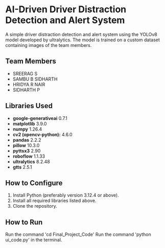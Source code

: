 # AI-Driven Driver Distraction Detection and Alert System
A simple driver distraction detection and alert system using the YOLOv8 model developed by ultralytics. The model is trained on a custom dataset containing images of the team members.

## Team Members
- SREERAG S
- SAMBU B SIDHARTH
- HRIDYA R NAIR
- SIDHARTH P

## Libraries Used
- **google-generativeai** 0.7.1
- **matplotlib** 3.9.0
- **numpy** 1.26.4
- **cv2 (opencv-python):** 4.6.0
- **pandas** 2.2.2
- **pillow** 10.3.0
- **pyttsx3** 2.90
- **roboflow** 1.1.33
- **ultralytics** 8.2.48
- **gtts** 2.5.1

## How to Configure
1. Install Python (preferably version 3.12.4 or above).
2. Install all required libraries listed above.
3. Clone the repository.

## How to Run
Run the command 'cd Final_Project_Code'
Run the command 'python ui_code.py' in the terminal.
